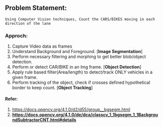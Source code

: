 ## Problem Statement:
    Using Computer Vision techniques, Count the CARS/BIKES moving in each direction of the lane

### Approch:
1. Capture Video data as frames
2. Understand Background and Foreground. [**Image Segmentation**]
3. Perform necessary filtering and morphing to get better blob/object detection. 
4. Perform or detect CAR/BIKE in an Img frame. [**Object Detection**]
5. Apply rule based filter(Area/length) to detect/track ONLY vehicles in a given frame.
6. Perform tracking of the object, check if crosses defined hypothetical border to keep count. [**Object Tracking**] 


#### Refer:
1. https://docs.opencv.org/4.1.0/d2/d55/group__bgsegm.html
2. **https://docs.opencv.org/4.1.0/de/dca/classcv_1_1bgsegm_1_1BackgroundSubtractorCNT.html#details**
